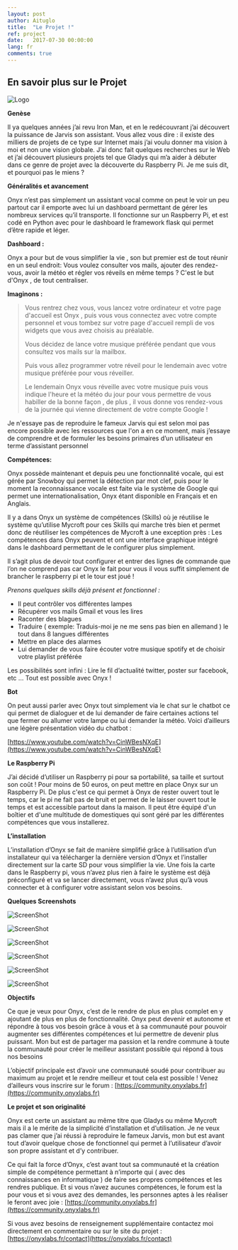 ```yaml
---
layout: post
author: Aituglo
title:  "Le Projet !"
ref: project
date:   2017-07-30 00:00:00
lang: fr
comments: true
---
```


En savoir plus sur le Projet
----------------------------
![Logo](/img/onyx.png)

**Genèse**

Il ya quelques années j’ai revu Iron Man, et en le redécouvrant j’ai découvert la puissance de Jarvis son assistant. Vous allez vous dire : il existe des milliers de projets de ce type sur Internet mais j’ai voulu donner ma vision à moi et non une vision globale.
J’ai donc fait quelques recherches sur le Web et j’ai découvert plusieurs projets tel que Gladys qui m’a aider à débuter dans ce genre de projet avec la découverte du Raspberry Pi.
Je me suis dit, et pourquoi pas le miens ?

**Généralités et avancement**

Onyx n’est pas simplement un assistant vocal comme on peut le voir un peu partout car il emporte avec lui un dashboard permettant de gérer les nombreux services qu’il transporte.
Il fonctionne sur un Raspberry Pi, et est codé en Python avec pour le dashboard le framework flask qui permet d’être rapide et léger.

**Dashboard :**

Onyx a pour but de vous simplifier la vie , son but premier est de tout réunir en un seul endroit:
Vous voulez consulter vos mails, ajouter des rendez-vous, avoir la météo et régler vos réveils en même temps ? C'est le but d'Onyx , de tout centraliser.

**Imaginons :**

> Vous rentrez chez vous, vous lancez votre ordinateur et votre page
> d'accueil est Onyx , puis vous vous connectez avec votre compte
> personnel et vous tombez sur votre page d'accueil rempli de vos
> widgets que vous avez choisis au préalable.
>
> Vous décidez de lance votre musique préférée pendant que vous consultez vos mails sur la
> mailbox.
>
>Puis vous allez programmer votre réveil pour le lendemain
> avec votre musique préférée pour vous réveiller.
>
>Le lendemain Onyx vous réveille avec votre musique puis vous indique l'heure et la météo
>du jour pour vous permettre de vous habiller de la bonne façon , de plus , il vous donne
>vos rendez-vous de la journée qui vienne directement de votre compte Google !

Je n'essaye pas de reproduire le fameux Jarvis qui est selon moi pas encore possible avec les ressources que l'on a en ce moment, mais j’essaye de comprendre et de formuler les besoins primaires d’un utilisateur en terme d’assistant personnel

**Compétences:**

Onyx possède maintenant et depuis peu une fonctionnalité vocale, qui est gérée par Snowboy qui permet la détection par mot clef, puis pour le moment la reconnaissance vocale est faite via le système de Google qui permet une internationalisation, Onyx étant disponible en Français et en Anglais.

Il y a dans Onyx un système de compétences (Skills) où je réutilise le système qu’utilise Mycroft pour ces Skills qui marche très bien et permet donc de réutiliser les compétences de Mycroft à une exception près : Les compétences dans Onyx peuvent et ont une interface graphique intégré dans le dashboard permettant de le configurer plus simplement.

Il s’agit plus de devoir tout configurer et entrer des lignes de commande que l’on ne comprend pas car Onyx le fait pour vous il vous suffit simplement de brancher le raspberry pi et le tour est joué !

*Prenons quelques skills déjà présent et fonctionnel :*

 - Il peut contrôler vos différentes lampes
 - Récupérer vos mails Gmail et vous les lires
 -  Raconter des blagues
 -  Traduire ( exemple: Traduis-moi je ne me sens pas bien en allemand ) le tout dans 8 langues différentes
 -  Mettre en place des alarmes
 -  Lui demander de vous faire écouter votre musique spotify et de choisir votre playlist préférée



Les possibilités sont infini : Lire le fil d’actualité twitter, poster sur facebook, etc …
Tout est possible avec Onyx !

**Bot**

On peut aussi parler avec Onyx tout simplement via le chat sur le chatbot ce qui permet de dialoguer et de lui demander de faire certaines actions tel que fermer ou allumer votre lampe ou lui demander la météo. Voici d’ailleurs une légère présentation vidéo du chatbot :

[https://www.youtube.com/watch?v=CinWBesNXqE](https://www.youtube.com/watch?v=CinWBesNXqE)

**Le Raspberry Pi**

J’ai décidé d’utiliser un Raspberry pi pour sa portabilité, sa taille et surtout son coût ! Pour moins de 50 euros, on peut mettre en place Onyx sur un Raspberry Pi.
De plus c'est ce qui permet à Onyx de rester ouvert tout le temps, car le pi ne fait pas de bruit et permet de le laisser ouvert tout le temps et est accessible partout dans la maison.
Il peut être équipé d'un boîtier et d'une multitude de domestiques qui sont géré par les différentes compétences que vous installerez.

**L’installation**

L’installation d’Onyx se fait de manière simplifié grâce à l’utilisation d’un installateur qui va télécharger la dernière version d’Onyx et l’installer directement sur la carte SD pour vous simplifier la vie.
Une fois la carte dans le Raspberry pi, vous n’avez plus rien à faire le système est déjà préconfiguré et va se lancer directement, vous n’avez plus qu’à vous connecter et à configurer votre assistant selon vos besoins.

**Quelques Screenshots**


![ScreenShot](/img/1.png)


![ScreenShot](/img/2.png)


![ScreenShot](/img/3.png)


![ScreenShot](/img/4.png)


![ScreenShot](/img/5.png)


![ScreenShot](/img/6.png)


**Objectifs**

Ce que je veux pour Onyx, c’est de le rendre de plus en plus complet en y ajoutant de plus en plus de fonctionnalité. Onyx peut devenir et autonome et répondre à tous vos besoin grâce à vous et à sa communauté pour pouvoir augmenter ses différentes compétences et lui permettre de devenir plus puissant.
Mon but est de partager ma passion et la rendre commune à toute la communauté pour créer le meilleur assistant possible qui répond à tous nos besoins

L’objectif principale est d’avoir une communauté soudé pour contribuer au maximum au projet et le rendre meilleur et tout cela est possible !
Venez d’ailleurs vous inscrire sur le forum : [https://community.onyxlabs.fr](https://community.onyxlabs.fr)

**Le projet et son originalité**

Onyx est certe un assistant au même titre que Gladys ou même Mycroft mais il a le mérite de la simplicité d’installation et d’utilisation.
Je ne veux pas clamer que j’ai réussi à reproduire le fameux Jarvis, mon but est avant tout d’avoir quelque chose de fonctionnel qui permet à l’utilisateur d’avoir son propre assistant et d’y contribuer.

Ce qui fait la force d’Onyx, c’est avant tout sa communauté et la création simple de compétence permettant à n’importe qui ( avec des connaissances en informatique ) de faire ses propres compétences et les rendres publique. Et si vous n’avez aucunes compétences, le forum est la pour vous et si vous avez des demandes, les personnes aptes à les réaliser le feront avec joie : [https://community.onyxlabs.fr](https://community.onyxlabs.fr)

Si vous avez besoins de renseignement supplémentaire contactez moi directement en commentaire ou sur le site du projet : [https://onyxlabs.fr/contact](https://onyxlabs.fr/contact)
